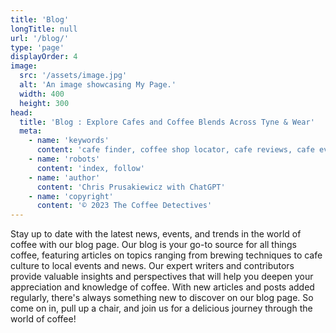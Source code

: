 ```yaml
---
title: 'Blog'
longTitle: null
url: '/blog/'
type: 'page'
displayOrder: 4
image:
  src: '/assets/image.jpg'
  alt: 'An image showcasing My Page.'
  width: 400
  height: 300
head:
  title: 'Blog : Explore Cafes and Coffee Blends Across Tyne & Wear'
  meta:
    - name: 'keywords'
      content: 'cafe finder, coffee shop locator, cafe reviews, cafe events, cafe news, speciality coffee, cafe blog, coffee culture'
    - name: 'robots'
      content: 'index, follow'
    - name: 'author'
      content: 'Chris Prusakiewicz with ChatGPT'
    - name: 'copyright'
      content: '© 2023 The Coffee Detectives'
---
```


<p>Stay up to date with the latest news, events, and trends in the world of coffee with our blog page. Our blog is your go-to source for all things coffee, featuring articles on topics ranging from brewing techniques to cafe culture to local events and news. Our expert writers and contributors provide valuable insights and perspectives that will help you deepen your appreciation and knowledge of coffee. With new articles and posts added regularly, there's always something new to discover on our blog page. So come on in, pull up a chair, and join us for a delicious journey through the world of coffee!</p>